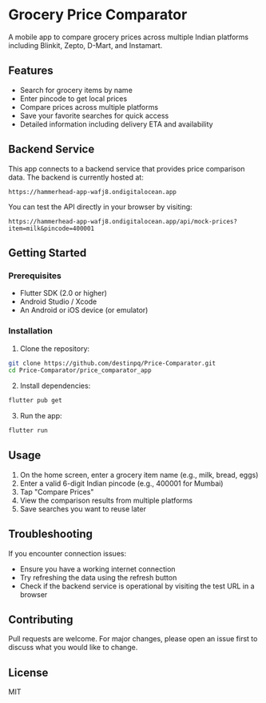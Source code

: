 # Grocery Price Comparator

A mobile app to compare grocery prices across multiple Indian platforms including Blinkit, Zepto, D-Mart, and Instamart.

## Features

- Search for grocery items by name
- Enter pincode to get local prices
- Compare prices across multiple platforms
- Save your favorite searches for quick access
- Detailed information including delivery ETA and availability

## Backend Service

This app connects to a backend service that provides price comparison data. The backend is currently hosted at:

```
https://hammerhead-app-wafj8.ondigitalocean.app
```

You can test the API directly in your browser by visiting:
```
https://hammerhead-app-wafj8.ondigitalocean.app/api/mock-prices?item=milk&pincode=400001
```

## Getting Started

### Prerequisites

- Flutter SDK (2.0 or higher)
- Android Studio / Xcode
- An Android or iOS device (or emulator)

### Installation

1. Clone the repository:
```bash
git clone https://github.com/destinpq/Price-Comparator.git
cd Price-Comparator/price_comparator_app
```

2. Install dependencies:
```bash
flutter pub get
```

3. Run the app:
```bash
flutter run
```

## Usage

1. On the home screen, enter a grocery item name (e.g., milk, bread, eggs)
2. Enter a valid 6-digit Indian pincode (e.g., 400001 for Mumbai)
3. Tap "Compare Prices"
4. View the comparison results from multiple platforms
5. Save searches you want to reuse later

## Troubleshooting

If you encounter connection issues:
- Ensure you have a working internet connection
- Try refreshing the data using the refresh button
- Check if the backend service is operational by visiting the test URL in a browser

## Contributing

Pull requests are welcome. For major changes, please open an issue first to discuss what you would like to change.

## License

MIT
